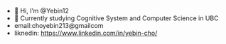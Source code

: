 - 👋 Hi, I’m @Yebin12
- 🌱 Currently studying Cognitive System and Computer Science in UBC 
- email:choyebin213@gmailcom
- liknedin: https://www.linkedin.com/in/yebin-cho/

<!---
Yebin12/Yebin12 is a ✨ special ✨ repository because its `README.md` (this file) appears on your GitHub profile.
You can click the Preview link to take a look at your changes.
--->

